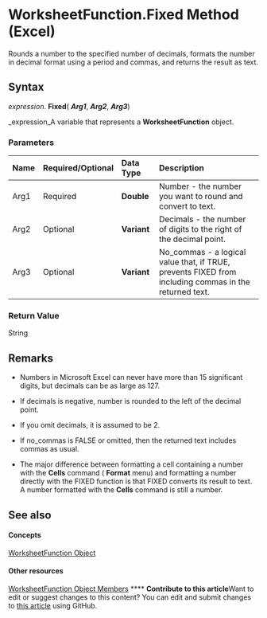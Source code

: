 
# WorksheetFunction.Fixed Method (Excel)

Rounds a number to the specified number of decimals, formats the number in decimal format using a period and commas, and returns the result as text.


## Syntax

 _expression_. **Fixed**( **_Arg1_**,  **_Arg2_**,  **_Arg3_**)

 _expression_A variable that represents a  **WorksheetFunction** object.


### Parameters



|**Name**|**Required/Optional**|**Data Type**|**Description**|
|:-----|:-----|:-----|:-----|
|Arg1|Required| **Double**|Number - the number you want to round and convert to text.|
|Arg2|Optional| **Variant**|Decimals - the number of digits to the right of the decimal point.|
|Arg3|Optional| **Variant**|No_commas - a logical value that, if TRUE, prevents FIXED from including commas in the returned text.|

### Return Value

String


## Remarks




- Numbers in Microsoft Excel can never have more than 15 significant digits, but decimals can be as large as 127.
    
- If decimals is negative, number is rounded to the left of the decimal point.
    
- If you omit decimals, it is assumed to be 2.
    
- If no_commas is FALSE or omitted, then the returned text includes commas as usual.
    
- The major difference between formatting a cell containing a number with the  **Cells** command ( **Format** menu) and formatting a number directly with the FIXED function is that FIXED converts its result to text. A number formatted with the **Cells** command is still a number.
    

## See also


#### Concepts


 [WorksheetFunction Object](7b1d5639-363d-632c-2cf0-2232562646b6.md)
#### Other resources


 [WorksheetFunction Object Members](6811ca87-4b53-0bff-88c9-30bf7497879a.md)
****   **Contribute to this article**Want to edit or suggest changes to this content? You can edit and submit changes to  [this article](https://github.com/jhershey00/VBA_Excel_Test/OpenXMLCon/articles/befc65b2-0216-dbd7-e376-edbcbfe532c5.md) using GitHub.

